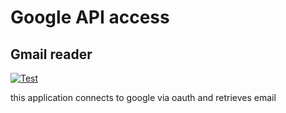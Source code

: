 # Google API access

## Gmail reader

[![Test](https://github.com/nexys-system/googleapi/actions/workflows/test.yml/badge.svg)](https://github.com/nexys-system/googleapi/actions/workflows/test.yml)

this application connects to google via oauth and retrieves email
